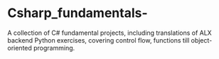# Csharp_fundamentals-
A collection of C# fundamental projects, including translations of ALX backend Python exercises, covering control flow, functions till object-oriented programming.
